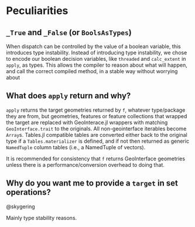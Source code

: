 # Peculiarities

## `_True` and `_False` (or `BoolsAsTypes`)

When dispatch can be controlled by the value of a boolean variable, this introduces type instability.  Instead of introducing type instability, we chose to encode our boolean decision variables, like `threaded` and `calc_extent` in `apply`, as types.  This allows the compiler to reason about what will happen, and call the correct compiled method, in a stable way without worrying about 

## What does `apply` return and why?

`apply` returns the target geometries returned by `f`, whatever type/package they are from, but geometries, features or feature collections that wrapped the target are replaced with GeoInterace.jl wrappers with matching `GeoInterface.trait` to the originals. All non-geointerface iterables become `Array`s. Tables.jl compatible tables are converted either back to the original type if a `Tables.materializer` is defined, and if not then returned as generic `NamedTuple` column tables (i.e., a NamedTuple of vectors).

 It is recommended for consistency that `f` returns GeoInterface geometries unless there is a performance/conversion overhead to doing that. 

## Why do you want me to provide a `target` in set operations?

@skygering

Mainly type stability reasons.
